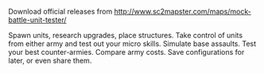 Download official releases from http://www.sc2mapster.com/maps/mock-battle-unit-tester/

Spawn units, research upgrades, place structures. Take control of units from either army and test out your micro skills. Simulate base assaults. Test your best counter-armies. Compare army costs. Save configurations for later, or even share them. 
